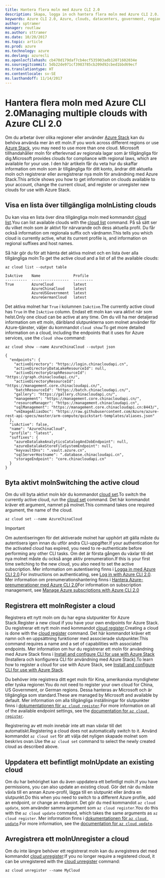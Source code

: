 ```yaml
---
title: Hantera flera moln med Azure CLI 2.0
description: Skapa, logga in och hantera flera moln med Azure CLI 2.0.
keywords: Azure CLI 2.0, Azure, clouds, datacenters, government, region, china, germany
author: sptramer
manager: routlaw
ms.author: sttramer
ms.date: 10/20/2017
ms.topic: article
ms.prod: azure
ms.technology: azure
ms.devlang: azurecli
ms.openlocfilehash: cb470d179daf7cb4ecf535903adb12071602034e
ms.sourcegitcommit: 5db22de971cf3983785cb209d92cbed1bbd69ecf
ms.translationtype: HT
ms.contentlocale: sv-SE
ms.lasthandoff: 11/14/2017
---
```

# <a name="managing-multiple-clouds-with-azure-cli-20"></a><span data-ttu-id="c016c-104">Hantera flera moln med Azure CLI 2.0</span><span class="sxs-lookup"><span data-stu-id="c016c-104">Managing multiple clouds with Azure CLI 2.0</span></span>

<span data-ttu-id="c016c-105">Om du arbetar över olika regioner eller använder [Azure Stack](https://docs.microsoft.com/en-us/azure/azure-stack/user/) kan du behöva använda mer än ett moln.</span><span class="sxs-lookup"><span data-stu-id="c016c-105">If you work across different regions or use [Azure Stack](https://docs.microsoft.com/en-us/azure/azure-stack/user/), you may need to use more than one cloud.</span></span> <span data-ttu-id="c016c-106">Microsoft tillhandahåller moln för efterlevnad av regionala lagar som är tillgängliga för dig.</span><span class="sxs-lookup"><span data-stu-id="c016c-106">Microsoft provides clouds for compliance with regional laws, which are available for your use.</span></span> <span data-ttu-id="c016c-107">I den här artikeln får du veta hur du skaffar information om moln som är tillgängliga för ditt konto, ändrar ditt aktuella moln och registrerar eller avregistrerar nya moln för användning med Azure Stack.</span><span class="sxs-lookup"><span data-stu-id="c016c-107">This article shows you how to get information on clouds available to your account, change the current cloud, and register or unregister new clouds for use with Azure Stack.</span></span>

## <a name="listing-clouds"></a><span data-ttu-id="c016c-108">Visa en lista över tillgängliga moln</span><span class="sxs-lookup"><span data-stu-id="c016c-108">Listing clouds</span></span>

<span data-ttu-id="c016c-109">Du kan visa en lista över dina tillgängliga moln med kommandot [cloud list](/cli/azure/cloud#list).</span><span class="sxs-lookup"><span data-stu-id="c016c-109">You can list available clouds with the [cloud list](/cli/azure/cloud#list) command.</span></span> <span data-ttu-id="c016c-110">På så sätt ser du vilket moln som är aktivt för närvarande och dess aktuella profil. Du får också information om regionala suffix och värdnamn.</span><span class="sxs-lookup"><span data-stu-id="c016c-110">This tells you which cloud is currently active, what its current profile is, and information on regional suffixes and host names.</span></span>

<span data-ttu-id="c016c-111">Så här gör du för att hämta det aktiva molnet och en lista över alla tillgängliga moln:</span><span class="sxs-lookup"><span data-stu-id="c016c-111">To get the active cloud and a list of all the available clouds:</span></span>

```azurecli
az cloud list --output table
```

```output
IsActive    Name               Profile
----------  -----------------  ---------
True        AzureCloud         latest
            AzureChinaCloud    latest
            AzureUSGovernment  latest
            AzureGermanCloud   latest
```

<span data-ttu-id="c016c-112">Det aktiva molnet har `True` i kolumnen `IsActive`.</span><span class="sxs-lookup"><span data-stu-id="c016c-112">The currently active cloud has `True` in the `IsActive` column.</span></span> <span data-ttu-id="c016c-113">Endast ett moln kan vara aktivt när som helst.</span><span class="sxs-lookup"><span data-stu-id="c016c-113">Only one cloud can be active at any time.</span></span> <span data-ttu-id="c016c-114">Om du vill ha mer detaljerad information om ett moln, däribland slutpunkterna som molnet använder för Azure-tjänster, väljer du kommandot `cloud show`:</span><span class="sxs-lookup"><span data-stu-id="c016c-114">To get more detailed information on a cloud, including the endpoints that it uses for Azure services, use the `cloud show` command:</span></span>

```azurecli
az cloud show --name AzureChinaCloud --output json
```

```output
{
  "endpoints": {
    "activeDirectory": "https://login.chinacloudapi.cn",
    "activeDirectoryDataLakeResourceId": null,
    "activeDirectoryGraphResourceId": "https://graph.chinacloudapi.cn/",
    "activeDirectoryResourceId": "https://management.core.chinacloudapi.cn/",
    "batchResourceId": "https://batch.chinacloudapi.cn/",
    "gallery": "https://gallery.chinacloudapi.cn/",
    "management": "https://management.core.chinacloudapi.cn/",
    "resourceManager": "https://management.chinacloudapi.cn",
    "sqlManagement": "https://management.core.chinacloudapi.cn:8443/",
    "vmImageAliasDoc": "https://raw.githubusercontent.com/Azure/azure-rest-api-specs/master/arm-compute/quickstart-templates/aliases.json"
  },
  "isActive": false,
  "name": "AzureChinaCloud",
  "profile": "latest",
  "suffixes": {
    "azureDatalakeAnalyticsCatalogAndJobEndpoint": null,
    "azureDatalakeStoreFileSystemEndpoint": null,
    "keyvaultDns": ".vault.azure.cn",
    "sqlServerHostname": ".database.chinacloudapi.cn",
    "storageEndpoint": "core.chinacloudapi.cn"
  }
}
```

## <a name="switching-the-active-cloud"></a><span data-ttu-id="c016c-115">Byta aktivt moln</span><span class="sxs-lookup"><span data-stu-id="c016c-115">Switching the active cloud</span></span>

<span data-ttu-id="c016c-116">Om du vill byta aktivt moln kör du kommandot [cloud set](/cli/azure/cloud#set).</span><span class="sxs-lookup"><span data-stu-id="c016c-116">To switch the currently active cloud, run the [cloud set](/cli/azure/cloud#set) command.</span></span> <span data-ttu-id="c016c-117">Det här kommandot kräver ett argument, namnet på molnet.</span><span class="sxs-lookup"><span data-stu-id="c016c-117">This command takes one required argument, the name of the cloud.</span></span>

```azurecli
az cloud set --name AzureChinaCloud
```

> [!IMPORTANT]
> <span data-ttu-id="c016c-118">Om autentiseringen för det aktiverade molnet har upphört att gälla måste du autentisera igen innan du utför andra CLI-uppgifter.</span><span class="sxs-lookup"><span data-stu-id="c016c-118">If your authentication for the activated cloud has expired, you need to re-authenticate before performing any other CLI tasks.</span></span> <span data-ttu-id="c016c-119">Om det är första gången du växlar till det nya molnet måste du också ange aktiv prenumeration.</span><span class="sxs-lookup"><span data-stu-id="c016c-119">If this is your first time switching to the new cloud, you also need to set the active subscription.</span></span>
> <span data-ttu-id="c016c-120">Mer information om autentisering finns i [Logga in med Azure CLI 2.0](authenticate-azure-cli.md).</span><span class="sxs-lookup"><span data-stu-id="c016c-120">For instructions on authenticating, see [Log in with Azure CLI 2.0](authenticate-azure-cli.md).</span></span> <span data-ttu-id="c016c-121">Mer information om prenumerationshantering finns i [Hantera Azure-prenumerationer med Azure CLI 2.0](manage-azure-subscriptions-azure-cli.md)</span><span class="sxs-lookup"><span data-stu-id="c016c-121">For information on subscription management, see [Manage Azure subscriptions with Azure CLI 2.0](manage-azure-subscriptions-azure-cli.md)</span></span>

## <a name="register-a-cloud"></a><span data-ttu-id="c016c-122">Registrera ett moln</span><span class="sxs-lookup"><span data-stu-id="c016c-122">Register a cloud</span></span>

<span data-ttu-id="c016c-123">Registrera ett nytt moln om du har egna slutpunkter för Azure Stack.</span><span class="sxs-lookup"><span data-stu-id="c016c-123">Register a new cloud if you have your own endpoints for Azure Stack.</span></span> <span data-ttu-id="c016c-124">Du registrerar ett nytt moln med kommandot [cloud register](/cli/azure/cloud#register).</span><span class="sxs-lookup"><span data-stu-id="c016c-124">Creating a cloud is done with the [cloud register](/cli/azure/cloud#register) command.</span></span> <span data-ttu-id="c016c-125">Det här kommandot kräver ett namn och en uppsättning funktioner med associerade slutpunkter.</span><span class="sxs-lookup"><span data-stu-id="c016c-125">This command requires a name and a set of capabilities with associated endpoints.</span></span> <span data-ttu-id="c016c-126">Mer information om hur du registrerar ett moln för användning med Azure Stack finns i [Install and configure CLI for use with Azure Stack](/azure/azure-stack/user/azure-stack-connect-cli#connect-to-azure-stack) (Installera och konfigurera CLI för användning med Azure Stack).</span><span class="sxs-lookup"><span data-stu-id="c016c-126">To learn how to register a cloud for use with Azure Stack, see [Install and configure CLI for use with Azure Stack](/azure/azure-stack/user/azure-stack-connect-cli#connect-to-azure-stack).</span></span>  

<span data-ttu-id="c016c-127">Du behöver inte registrera ditt eget moln för Kina, amerikanska myndigheter eller tyska regioner.</span><span class="sxs-lookup"><span data-stu-id="c016c-127">You do not need to register your own cloud for China, US Government, or German regions.</span></span> <span data-ttu-id="c016c-128">Dessa hanteras av Microsoft och är tillgängliga som standard.</span><span class="sxs-lookup"><span data-stu-id="c016c-128">These are managed by Microsoft and available by default.</span></span>  <span data-ttu-id="c016c-129">Mer information om alla tillgängliga inställningar för slutpunkter finns i [dokumentationen för `az cloud register`](/cli/azure/cloud?view=azure-cli-latest#az_cloud_register).</span><span class="sxs-lookup"><span data-stu-id="c016c-129">For more information on all of the available endpoint settings, see the [documentation for `az cloud register`](/cli/azure/cloud?view=azure-cli-latest#az_cloud_register).</span></span>

<span data-ttu-id="c016c-130">Registrering av ett moln innebär inte att man växlar till det automatiskt.</span><span class="sxs-lookup"><span data-stu-id="c016c-130">Registering a cloud does not automatically switch to it.</span></span> <span data-ttu-id="c016c-131">Använd kommandot `az cloud set` för att välja det nyligen skapade molnet som beskrivs ovan.</span><span class="sxs-lookup"><span data-stu-id="c016c-131">Use the `az cloud set` command to select the newly created cloud as described above.</span></span>

## <a name="update-an-existing-cloud"></a><span data-ttu-id="c016c-132">Uppdatera ett befintligt moln</span><span class="sxs-lookup"><span data-stu-id="c016c-132">Update an existing cloud</span></span>

<span data-ttu-id="c016c-133">Om du har behörighet kan du även uppdatera ett befintligt moln.</span><span class="sxs-lookup"><span data-stu-id="c016c-133">If you have permissions, you can also update an existing cloud.</span></span> <span data-ttu-id="c016c-134">Gör det när du måste växla till en annan Azure-profil, lägga till en slutpunkt eller ändra en slutpunkt.</span><span class="sxs-lookup"><span data-stu-id="c016c-134">Do this when you need to switch to a different Azure profile, add an endpoint, or change an endpoint.</span></span>
<span data-ttu-id="c016c-135">Det gör du med kommandot `az cloud update`, som använder samma argument som `az cloud register`.</span><span class="sxs-lookup"><span data-stu-id="c016c-135">You do this with the `az cloud update` command, which takes the same arguments as `az cloud register`.</span></span> <span data-ttu-id="c016c-136">Mer information finns i [dokumentationen för `az cloud update`](/cli/azure/cloud?view=azure-cli-latest#az_cloud_update).</span><span class="sxs-lookup"><span data-stu-id="c016c-136">For more information, see the [documentation for `az cloud update`](/cli/azure/cloud?view=azure-cli-latest#az_cloud_update).</span></span>

## <a name="unregister-a-cloud"></a><span data-ttu-id="c016c-137">Avregistrera ett moln</span><span class="sxs-lookup"><span data-stu-id="c016c-137">Unregister a cloud</span></span>

<span data-ttu-id="c016c-138">Om du inte längre behöver ett registrerat moln kan du avregistrera det med kommandot [cloud unregister](/cli/azure/cloud#unregister):</span><span class="sxs-lookup"><span data-stu-id="c016c-138">If you no longer require a registered cloud, it can be unregistered with the [cloud unregister](/cli/azure/cloud#unregister) command:</span></span>

```azurecli
az cloud unregister --name MyCloud
```

